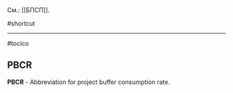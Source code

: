 См.: [[БПСП]].

#shortcut




<hr/>

#tocico

## PBCR

<b>PBCR</b> - Abbreviation for project buffer consumption rate. 


